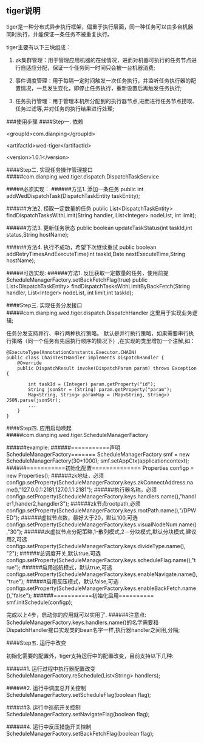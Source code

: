 ## tiger说明
tiger是一种分布式异步执行框架，偏重于执行层面，同一种任务可以由多台机器同时执行，并能保证一条任务不被重复执行。

tiger主要有以下三块组成：

1. zk集群管理：用于管理应用机器的在线情况，进而对机器可执行的任务节点进行自适应分配，保证一个任务同一时间只会被一台机器消费;

2. 事件调度管理：用于每隔一定时间触发一次任务执行，并监听任务执行器的配置情况，一旦发生变化，即停止任务执行，重新设置后再触发任务执行;

3. 任务执行管理：用于管理本机所分配到的执行器节点,进而进行任务节点捞取、任务过滤等,并对任务的执行结果进行处理;

###使用步骤
####Step一. 依赖

&lt;groupId>com.dianping&lt;/groupId>

&lt;artifactId>wed-tiger&lt;/artifactId>

&lt;version>1.0.1&lt;/version>

####Step二. 实现任务操作管理接口
#####com.dianping.wed.tiger.dispatch.DispatchTaskService

#####必须实现：
######方法1. 添加一条任务
public int addWedDispatchTask(DispatchTaskEntity taskEntity);

######方法2. 捞取一定数量的任务
public List&lt;DispatchTaskEntity> findDispatchTasksWithLimit(String handler, List&lt;Integer> nodeList, int limit);

######方法3. 更新任务状态
public boolean updateTaskStatus(int taskId,int status,String hostName);

######方法4. 执行不成功，希望下次继续重试
public boolean addRetryTimesAndExecuteTime(int taskId,Date nextExecuteTime,String hostName);

#####可选实现:
######方法1. 反压获取一定数量的任务，使用前提ScheduleManagerFactory.setBackFetchFlag(true)
public List&lt;DispatchTaskEntity> findDispatchTasksWithLimitByBackFetch(String handler, List&lt;Integer> nodeList, int limit,int taskId);


####Step三. 实现任务分发接口
#####com.dianping.wed.tiger.dispatch.DispatchHandler
这里用于实现业务逻辑;

任务分发支持并行、串行两种执行策略。
默认是并行执行策略，如果需要串行执行策略（同一个任务有先后执行顺序的情况下）,在实现的类里增加一个注解,如：

	@ExecuteType(AnnotationConstants.Executor.CHAIN)
 	public class ChainTestHandler implements DispatchHandler {
		@Override
		public DispatchResult invoke(DispatchParam param) throws Exception {
		
			int taskId = (Integer) param.getProperty("id");
			String jsonStr = (String) param.getProperty("param");
			Map<String, String> paramMap = (Map<String, String>) JSON.parse(jsonStr);
			...
		}
	}

####Step四. 应用启动唤起
#####com.dianping.wed.tiger.ScheduleManagerFactory

######example:
######===========声明 ScheduleManagerFactory=======
ScheduleManagerFactory smf = new ScheduleManagerFactory(30*1000);
smf.setAppCtx(applicationcontext);
######===========初始化配置==============
Properties configp = new Properties();
######zk地址，必须
configp.setProperty(ScheduleManagerFactory.keys.zkConnectAddress.name(),"127.0.0.1:2181,127.0.1.1:2181");
######执行器名称，必须
configp.setProperty(ScheduleManagerFactory.keys.handlers.name(),"handler1,hander2,hangdler3");
######zk节点rootpath,必须
configp.setProperty(ScheduleManagerFactory.keys.rootPath.name(),"/DPWED");
######虚拟节点数，最好大于20，默认100,可选
configp.setProperty(ScheduleManagerFactory.keys.visualNodeNum.name(),"30");
######zk虚拟节点分配策略,1-散列模式,2－分块模式,默认分块模式,建议用2,可选
configp.setProperty(ScheduleManagerFactory.keys.divideType.name(), "2");
######总调度开关,默认true,可选
configp.setProperty(ScheduleManagerFactory.keys.scheduleFlag.name(),"true");
######启用巡航模式，默认true,可选
configp.setProperty(ScheduleManagerFactory.keys.enableNavigate.name(),"true");
######启用反压模式，默认false,可选
configp.setProperty(ScheduleManagerFactory.keys.enableBackFetch.name(),"false");
######===========初始化启用==========
smf.initSchedule(configp);

完成以上4步，启动你的应用就可以实用了.
######注意点:
ScheduleManagerFactory.keys.handlers.name()的名字需要和DispatchHandler接口实现类的bean名字一样,执行器handler之间用,分隔;

####Step五. 运行中改变

初始化需要的配置外，tiger支持运行中的配置改变，目前支持以下几种:

######1. 运行过程中执行器配置改变
ScheduleManagerFactory.reSchedule(List&lt;String> handlers);

######2. 运行中调度总开关控制
ScheduleManagerFactory.setScheduleFlag(boolean flag);

######3. 运行中巡航开关控制
ScheduleManagerFactory.setNavigateFlag(boolean flag);

######4. 运行中反压措施开关控制
ScheduleManagerFactory.setBackFetchFlag(boolean flag);

















